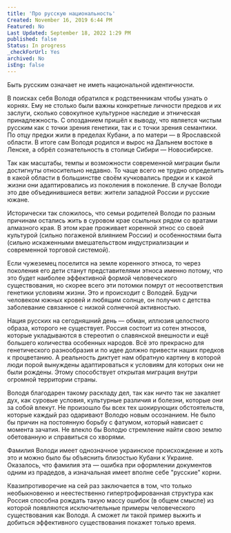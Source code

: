 ```yaml
---
title: 'Про русскую национальность'
Created: November 16, 2019 6:44 PM
Featured: No
Last Updated: September 18, 2022 1:29 PM
published: false
Status: In progress
_checkForUrl: Yes
archived: No
isEng: false
---
```


Быть русским означает не иметь национальной идентичности.

В поисках себя Володя обратился к родственникам чтобы узнать о корнях. Ему не столько были важны конкретные личности предков и их заслуги, сколько совокупное культурное наследие и этническая принадлежность. С опозданием пришёл к выводу, что является чистым русским как с точки зрения генетики, так и с точки зрения семантики. По отцу предки жили в пределах Кубани, а по матери — в Ярославской области. В итоге сам Володя родился и вырос на Дальнем востоке в Ленске, а обрёл сознательность в столице Сибири — Новосибирске.

Так как масштабы, темпы и возможности современной миграции были достигнуты относительно недавно. То чаще всего не трудно определить в какой области в большинстве своём кучковались предки и к какой жизни они адаптировались из поколения в поколение. В случае Володи это две объединившиеся ветви: жители западной России и русские южане.

Исторически так сложилось, что семьи родителей Володи по разным причинам остались жить в суровом крае ссыльных рядом со вратами алмазного края. В этом крае проживает коренной этнос со своей культурой (сильно погаженой влиянием России) и особенностями быта (сильно искаженными вмешательством индустриализации и современной торговой системой).

Если чужеземец поселится на земле коренного этноса, то через поколения его дети станут представителями этноса именно потому, что это будет наиболее эффективной формой человеческого существования, но скорее всего эти потомки помрут от несоответствия генетики условиям жизни. Это и происходит с Володей. Будучи человеком южных кровей и любящим солнце, он получил с детства заболевание связанное с низкой солнечной активностью.

Нация русских на сегодняшний день — обман, иллюзия целостного образа, которого не существует. Россия состоит из сотен этносов, которые укладываются в стереотип о славянской внешности и ещё большего количества особенных народов. Всё это прекрасно для генетического разнообразия и по идее должно привести наших предков к процветанию. А реальность диктует нам обратную картину в которой люди порой вынуждены адаптироваться к условиям для которых они не были рождены. Этому способствует открытая миграция внутри огромной территории страны.

Володя благодарен такому раскладу дел, так как ничто так не закаляет дух, как суровые условия, культурные различия и болезни, которые они за собой влекут. Не произошло бы всех тех шокирующих обстоятельств, которые каждый раз одаривают Володю новым осознанием. Не было бы причин на постоянную борьбу с фатумом, который нависает с момента зачатия. Не влекло бы Володю стремление найти свою землю обетованную и справиться со хворями.

Фамилия Володи имеет однозначное украинское происхождение и хоть это и можно было бы объяснить близостью Кубани к Украине. Оказалось, что фамилия эта — ошибка при оформлении документов одним из прадедов, а изначальная имеет вполне себе "русские" корни.

Квазипротиворечие на сей раз заключается в том, что только необыкновенно и неестественно гипертрофированная структура как Россия способна рождать такую массу ошибок (в общем смысле) из которой появляются исключительные примеры человеческого существования как Володя. А сможет ли такой пример выжить и добиться эффективного существования покажет только время.